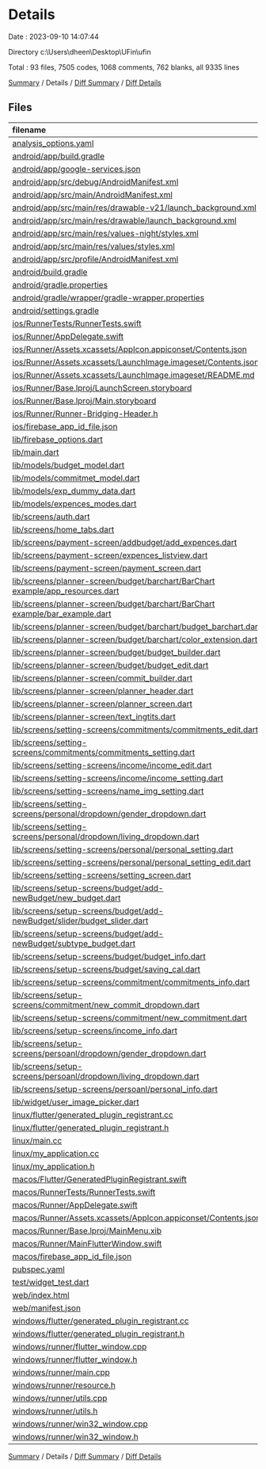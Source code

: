 # Details

Date : 2023-09-10 14:07:44

Directory c:\\Users\\dheen\\Desktop\\UFin\\ufin

Total : 93 files,  7505 codes, 1068 comments, 762 blanks, all 9335 lines

[Summary](results.md) / Details / [Diff Summary](diff.md) / [Diff Details](diff-details.md)

## Files
| filename | language | code | comment | blank | total |
| :--- | :--- | ---: | ---: | ---: | ---: |
| [analysis_options.yaml](/analysis_options.yaml) | YAML | 3 | 23 | 4 | 30 |
| [android/app/build.gradle](/android/app/build.gradle) | Groovy | 56 | 5 | 13 | 74 |
| [android/app/google-services.json](/android/app/google-services.json) | JSON | 46 | 0 | 0 | 46 |
| [android/app/src/debug/AndroidManifest.xml](/android/app/src/debug/AndroidManifest.xml) | XML | 3 | 4 | 1 | 8 |
| [android/app/src/main/AndroidManifest.xml](/android/app/src/main/AndroidManifest.xml) | XML | 27 | 6 | 1 | 34 |
| [android/app/src/main/res/drawable-v21/launch_background.xml](/android/app/src/main/res/drawable-v21/launch_background.xml) | XML | 4 | 7 | 2 | 13 |
| [android/app/src/main/res/drawable/launch_background.xml](/android/app/src/main/res/drawable/launch_background.xml) | XML | 4 | 7 | 2 | 13 |
| [android/app/src/main/res/values-night/styles.xml](/android/app/src/main/res/values-night/styles.xml) | XML | 9 | 9 | 1 | 19 |
| [android/app/src/main/res/values/styles.xml](/android/app/src/main/res/values/styles.xml) | XML | 9 | 9 | 1 | 19 |
| [android/app/src/profile/AndroidManifest.xml](/android/app/src/profile/AndroidManifest.xml) | XML | 3 | 4 | 1 | 8 |
| [android/build.gradle](/android/build.gradle) | Groovy | 27 | 0 | 5 | 32 |
| [android/gradle.properties](/android/gradle.properties) | Properties | 3 | 0 | 1 | 4 |
| [android/gradle/wrapper/gradle-wrapper.properties](/android/gradle/wrapper/gradle-wrapper.properties) | Properties | 5 | 0 | 1 | 6 |
| [android/settings.gradle](/android/settings.gradle) | Groovy | 8 | 0 | 4 | 12 |
| [ios/RunnerTests/RunnerTests.swift](/ios/RunnerTests/RunnerTests.swift) | Swift | 7 | 2 | 4 | 13 |
| [ios/Runner/AppDelegate.swift](/ios/Runner/AppDelegate.swift) | Swift | 12 | 0 | 2 | 14 |
| [ios/Runner/Assets.xcassets/AppIcon.appiconset/Contents.json](/ios/Runner/Assets.xcassets/AppIcon.appiconset/Contents.json) | JSON | 122 | 0 | 1 | 123 |
| [ios/Runner/Assets.xcassets/LaunchImage.imageset/Contents.json](/ios/Runner/Assets.xcassets/LaunchImage.imageset/Contents.json) | JSON | 23 | 0 | 1 | 24 |
| [ios/Runner/Assets.xcassets/LaunchImage.imageset/README.md](/ios/Runner/Assets.xcassets/LaunchImage.imageset/README.md) | Markdown | 3 | 0 | 2 | 5 |
| [ios/Runner/Base.lproj/LaunchScreen.storyboard](/ios/Runner/Base.lproj/LaunchScreen.storyboard) | XML | 36 | 1 | 1 | 38 |
| [ios/Runner/Base.lproj/Main.storyboard](/ios/Runner/Base.lproj/Main.storyboard) | XML | 25 | 1 | 1 | 27 |
| [ios/Runner/Runner-Bridging-Header.h](/ios/Runner/Runner-Bridging-Header.h) | C++ | 1 | 0 | 1 | 2 |
| [ios/firebase_app_id_file.json](/ios/firebase_app_id_file.json) | JSON | 7 | 0 | 0 | 7 |
| [lib/firebase_options.dart](/lib/firebase_options.dart) | Dart | 65 | 12 | 6 | 83 |
| [lib/main.dart](/lib/main.dart) | Dart | 44 | 1 | 6 | 51 |
| [lib/models/budget_model.dart](/lib/models/budget_model.dart) | Dart | 18 | 1 | 3 | 22 |
| [lib/models/commitmet_model.dart](/lib/models/commitmet_model.dart) | Dart | 13 | 0 | 2 | 15 |
| [lib/models/exp_dummy_data.dart](/lib/models/exp_dummy_data.dart) | Dart | 20 | 96 | 3 | 119 |
| [lib/models/expences_modes.dart](/lib/models/expences_modes.dart) | Dart | 24 | 0 | 3 | 27 |
| [lib/screens/auth.dart](/lib/screens/auth.dart) | Dart | 206 | 1 | 21 | 228 |
| [lib/screens/home_tabs.dart](/lib/screens/home_tabs.dart) | Dart | 69 | 1 | 10 | 80 |
| [lib/screens/payment-screen/addbudget/add_expences.dart](/lib/screens/payment-screen/addbudget/add_expences.dart) | Dart | 277 | 3 | 20 | 300 |
| [lib/screens/payment-screen/expences_listview.dart](/lib/screens/payment-screen/expences_listview.dart) | Dart | 74 | 0 | 8 | 82 |
| [lib/screens/payment-screen/payment_screen.dart](/lib/screens/payment-screen/payment_screen.dart) | Dart | 22 | 0 | 5 | 27 |
| [lib/screens/planner-screen/budget/barchart/BarChart example/app_resources.dart](/lib/screens/planner-screen/budget/barchart/BarChart%20example/app_resources.dart) | Dart | 0 | 0 | 1 | 1 |
| [lib/screens/planner-screen/budget/barchart/BarChart example/bar_example.dart](/lib/screens/planner-screen/budget/barchart/BarChart%20example/bar_example.dart) | Dart | 0 | 604 | 38 | 642 |
| [lib/screens/planner-screen/budget/barchart/budget_barchart.dart](/lib/screens/planner-screen/budget/barchart/budget_barchart.dart) | Dart | 344 | 0 | 33 | 377 |
| [lib/screens/planner-screen/budget/barchart/color_extension.dart](/lib/screens/planner-screen/budget/barchart/color_extension.dart) | Dart | 23 | 0 | 3 | 26 |
| [lib/screens/planner-screen/budget/budget_builder.dart](/lib/screens/planner-screen/budget/budget_builder.dart) | Dart | 375 | 8 | 14 | 397 |
| [lib/screens/planner-screen/budget/budget_edit.dart](/lib/screens/planner-screen/budget/budget_edit.dart) | Dart | 304 | 2 | 24 | 330 |
| [lib/screens/planner-screen/commit_builder.dart](/lib/screens/planner-screen/commit_builder.dart) | Dart | 185 | 2 | 8 | 195 |
| [lib/screens/planner-screen/planner_header.dart](/lib/screens/planner-screen/planner_header.dart) | Dart | 258 | 0 | 6 | 264 |
| [lib/screens/planner-screen/planner_screen.dart](/lib/screens/planner-screen/planner_screen.dart) | Dart | 27 | 5 | 8 | 40 |
| [lib/screens/planner-screen/text_ingtits.dart](/lib/screens/planner-screen/text_ingtits.dart) | Dart | 169 | 15 | 4 | 188 |
| [lib/screens/setting-screens/commitments/commitments_edit.dart](/lib/screens/setting-screens/commitments/commitments_edit.dart) | Dart | 425 | 5 | 28 | 458 |
| [lib/screens/setting-screens/commitments/commitments_setting.dart](/lib/screens/setting-screens/commitments/commitments_setting.dart) | Dart | 130 | 3 | 9 | 142 |
| [lib/screens/setting-screens/income/income_edit.dart](/lib/screens/setting-screens/income/income_edit.dart) | Dart | 225 | 0 | 12 | 237 |
| [lib/screens/setting-screens/income/income_setting.dart](/lib/screens/setting-screens/income/income_setting.dart) | Dart | 192 | 4 | 9 | 205 |
| [lib/screens/setting-screens/name_img_setting.dart](/lib/screens/setting-screens/name_img_setting.dart) | Dart | 86 | 0 | 6 | 92 |
| [lib/screens/setting-screens/personal/dropdown/gender_dropdown.dart](/lib/screens/setting-screens/personal/dropdown/gender_dropdown.dart) | Dart | 42 | 1 | 7 | 50 |
| [lib/screens/setting-screens/personal/dropdown/living_dropdown.dart](/lib/screens/setting-screens/personal/dropdown/living_dropdown.dart) | Dart | 42 | 0 | 7 | 49 |
| [lib/screens/setting-screens/personal/personal_setting.dart](/lib/screens/setting-screens/personal/personal_setting.dart) | Dart | 103 | 0 | 6 | 109 |
| [lib/screens/setting-screens/personal/personal_setting_edit.dart](/lib/screens/setting-screens/personal/personal_setting_edit.dart) | Dart | 137 | 0 | 10 | 147 |
| [lib/screens/setting-screens/setting_screen.dart](/lib/screens/setting-screens/setting_screen.dart) | Dart | 40 | 0 | 7 | 47 |
| [lib/screens/setup-screens/budget/add-newBudget/new_budget.dart](/lib/screens/setup-screens/budget/add-newBudget/new_budget.dart) | Dart | 272 | 1 | 21 | 294 |
| [lib/screens/setup-screens/budget/add-newBudget/slider/budget_slider.dart](/lib/screens/setup-screens/budget/add-newBudget/slider/budget_slider.dart) | Dart | 44 | 12 | 12 | 68 |
| [lib/screens/setup-screens/budget/add-newBudget/subtype_budget.dart](/lib/screens/setup-screens/budget/add-newBudget/subtype_budget.dart) | Dart | 105 | 0 | 9 | 114 |
| [lib/screens/setup-screens/budget/budget_info.dart](/lib/screens/setup-screens/budget/budget_info.dart) | Dart | 254 | 0 | 20 | 274 |
| [lib/screens/setup-screens/budget/saving_cal.dart](/lib/screens/setup-screens/budget/saving_cal.dart) | Dart | 195 | 2 | 11 | 208 |
| [lib/screens/setup-screens/commitment/commitments_info.dart](/lib/screens/setup-screens/commitment/commitments_info.dart) | Dart | 354 | 2 | 16 | 372 |
| [lib/screens/setup-screens/commitment/new_commit_dropdown.dart](/lib/screens/setup-screens/commitment/new_commit_dropdown.dart) | Dart | 41 | 0 | 7 | 48 |
| [lib/screens/setup-screens/commitment/new_commitment.dart](/lib/screens/setup-screens/commitment/new_commitment.dart) | Dart | 202 | 1 | 12 | 215 |
| [lib/screens/setup-screens/income_info.dart](/lib/screens/setup-screens/income_info.dart) | Dart | 232 | 0 | 14 | 246 |
| [lib/screens/setup-screens/persoanl/dropdown/gender_dropdown.dart](/lib/screens/setup-screens/persoanl/dropdown/gender_dropdown.dart) | Dart | 42 | 1 | 7 | 50 |
| [lib/screens/setup-screens/persoanl/dropdown/living_dropdown.dart](/lib/screens/setup-screens/persoanl/dropdown/living_dropdown.dart) | Dart | 42 | 0 | 7 | 49 |
| [lib/screens/setup-screens/persoanl/personal_info.dart](/lib/screens/setup-screens/persoanl/personal_info.dart) | Dart | 165 | 0 | 10 | 175 |
| [lib/widget/user_image_picker.dart](/lib/widget/user_image_picker.dart) | Dart | 55 | 1 | 11 | 67 |
| [linux/flutter/generated_plugin_registrant.cc](/linux/flutter/generated_plugin_registrant.cc) | C++ | 7 | 4 | 5 | 16 |
| [linux/flutter/generated_plugin_registrant.h](/linux/flutter/generated_plugin_registrant.h) | C++ | 5 | 5 | 6 | 16 |
| [linux/main.cc](/linux/main.cc) | C++ | 5 | 0 | 2 | 7 |
| [linux/my_application.cc](/linux/my_application.cc) | C++ | 74 | 11 | 20 | 105 |
| [linux/my_application.h](/linux/my_application.h) | C++ | 7 | 7 | 5 | 19 |
| [macos/Flutter/GeneratedPluginRegistrant.swift](/macos/Flutter/GeneratedPluginRegistrant.swift) | Swift | 16 | 3 | 4 | 23 |
| [macos/RunnerTests/RunnerTests.swift](/macos/RunnerTests/RunnerTests.swift) | Swift | 7 | 2 | 4 | 13 |
| [macos/Runner/AppDelegate.swift](/macos/Runner/AppDelegate.swift) | Swift | 8 | 0 | 2 | 10 |
| [macos/Runner/Assets.xcassets/AppIcon.appiconset/Contents.json](/macos/Runner/Assets.xcassets/AppIcon.appiconset/Contents.json) | JSON | 68 | 0 | 1 | 69 |
| [macos/Runner/Base.lproj/MainMenu.xib](/macos/Runner/Base.lproj/MainMenu.xib) | XML | 343 | 0 | 1 | 344 |
| [macos/Runner/MainFlutterWindow.swift](/macos/Runner/MainFlutterWindow.swift) | Swift | 12 | 0 | 4 | 16 |
| [macos/firebase_app_id_file.json](/macos/firebase_app_id_file.json) | JSON | 7 | 0 | 0 | 7 |
| [pubspec.yaml](/pubspec.yaml) | YAML | 33 | 57 | 18 | 108 |
| [test/widget_test.dart](/test/widget_test.dart) | Dart | 14 | 10 | 7 | 31 |
| [web/index.html](/web/index.html) | HTML | 38 | 16 | 6 | 60 |
| [web/manifest.json](/web/manifest.json) | JSON | 35 | 0 | 1 | 36 |
| [windows/flutter/generated_plugin_registrant.cc](/windows/flutter/generated_plugin_registrant.cc) | C++ | 9 | 4 | 5 | 18 |
| [windows/flutter/generated_plugin_registrant.h](/windows/flutter/generated_plugin_registrant.h) | C++ | 5 | 5 | 6 | 16 |
| [windows/runner/flutter_window.cpp](/windows/runner/flutter_window.cpp) | C++ | 48 | 4 | 15 | 67 |
| [windows/runner/flutter_window.h](/windows/runner/flutter_window.h) | C++ | 20 | 5 | 9 | 34 |
| [windows/runner/main.cpp](/windows/runner/main.cpp) | C++ | 30 | 4 | 10 | 44 |
| [windows/runner/resource.h](/windows/runner/resource.h) | C++ | 9 | 6 | 2 | 17 |
| [windows/runner/utils.cpp](/windows/runner/utils.cpp) | C++ | 54 | 2 | 10 | 66 |
| [windows/runner/utils.h](/windows/runner/utils.h) | C++ | 8 | 6 | 6 | 20 |
| [windows/runner/win32_window.cpp](/windows/runner/win32_window.cpp) | C++ | 210 | 24 | 55 | 289 |
| [windows/runner/win32_window.h](/windows/runner/win32_window.h) | C++ | 48 | 31 | 24 | 103 |

[Summary](results.md) / Details / [Diff Summary](diff.md) / [Diff Details](diff-details.md)